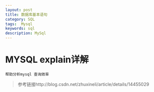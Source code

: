 ```yaml
---
layout: post
title: 数据库基本语句
category: SQL
tags:  Mysql
keywords: sql
description: MySql 
---
```


# MYSQL explain详解 
	帮助分析mysql 查询效率

>参考链接http://blog.csdn.net/zhuxineli/article/details/14455029